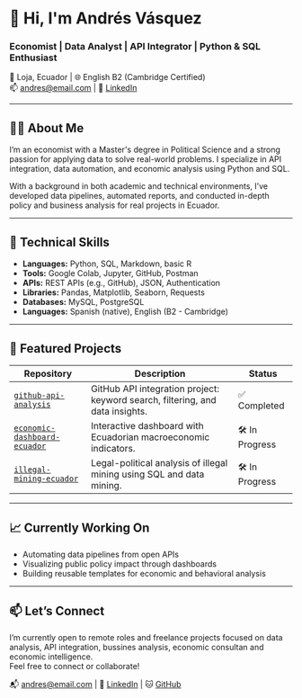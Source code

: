 # 👋 Hi, I'm Andrés Vásquez

### Economist | Data Analyst | API Integrator | Python & SQL Enthusiast

📍 Loja, Ecuador | 🌐 English B2 (Cambridge Certified)  
📫 andres@email.com | 🔗 [LinkedIn]([https://linkedin.com/in/andresvasquez](https://www.linkedin.com/in/andrés-vásquez-mora-6a1289229/))

---

## 👨‍💻 About Me

I’m an economist with a Master's degree in Political Science and a strong passion for applying data to solve real-world problems. I specialize in API integration, data automation, and economic analysis using Python and SQL.

With a background in both academic and technical environments, I’ve developed data pipelines, automated reports, and conducted in-depth policy and business analysis for real projects in Ecuador.

---

## 🔧 Technical Skills

- **Languages:** Python, SQL, Markdown, basic R  
- **Tools:** Google Colab, Jupyter, GitHub, Postman  
- **APIs:** REST APIs (e.g., GitHub), JSON, Authentication  
- **Libraries:** Pandas, Matplotlib, Seaborn, Requests  
- **Databases:** MySQL, PostgreSQL  
- **Languages:** Spanish (native), English (B2 - Cambridge)

---

## 📂 Featured Projects

| Repository | Description | Status |
|------------|-------------|--------|
| [`github-api-analysis`](https://github.com/andresvasquez92/github-api-analysis) | GitHub API integration project: keyword search, filtering, and data insights. | ✅ Completed |
| [`economic-dashboard-ecuador`](https://github.com/andresvasquez92/economic-dashboard-ecuador) | Interactive dashboard with Ecuadorian macroeconomic indicators. | 🛠️ In Progress |
| [`illegal-mining-ecuador`](https://github.com/andresvasquez92/illegal-mining-ecuador) | Legal-political analysis of illegal mining using SQL and data mining. | 🛠️ In Progress |

---

## 📈 Currently Working On

- Automating data pipelines from open APIs  
- Visualizing public policy impact through dashboards  
- Building reusable templates for economic and behavioral analysis

---

## 📫 Let’s Connect

I’m currently open to remote roles and freelance projects focused on data analysis, API integration, bussines analysis, economic consultan and economic intelligence.  
Feel free to connect or collaborate!

📬 andres@email.com | 💼 [LinkedIn](https://linkedin.com/in/andresvasquez) | 🐱 [GitHub](https://github.com/andresvasquez92)
